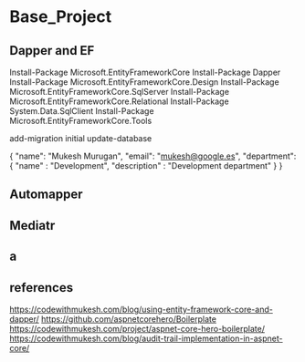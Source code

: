# Base_Project

## Dapper and EF

Install-Package Microsoft.EntityFrameworkCore
Install-Package Dapper
Install-Package Microsoft.EntityFrameworkCore.Design
Install-Package Microsoft.EntityFrameworkCore.SqlServer
Install-Package Microsoft.EntityFrameworkCore.Relational
Install-Package System.Data.SqlClient
Install-Package Microsoft.EntityFrameworkCore.Tools

add-migration initial
update-database

{
    "name": "Mukesh Murugan",
    "email": "mukesh@google.es",
    "department": {
        "name" : "Development",
        "description" : "Development department"
    }
}


## Automapper

## Mediatr

## a

## references
https://codewithmukesh.com/blog/using-entity-framework-core-and-dapper/
https://github.com/aspnetcorehero/Boilerplate
https://codewithmukesh.com/project/aspnet-core-hero-boilerplate/
https://codewithmukesh.com/blog/audit-trail-implementation-in-aspnet-core/